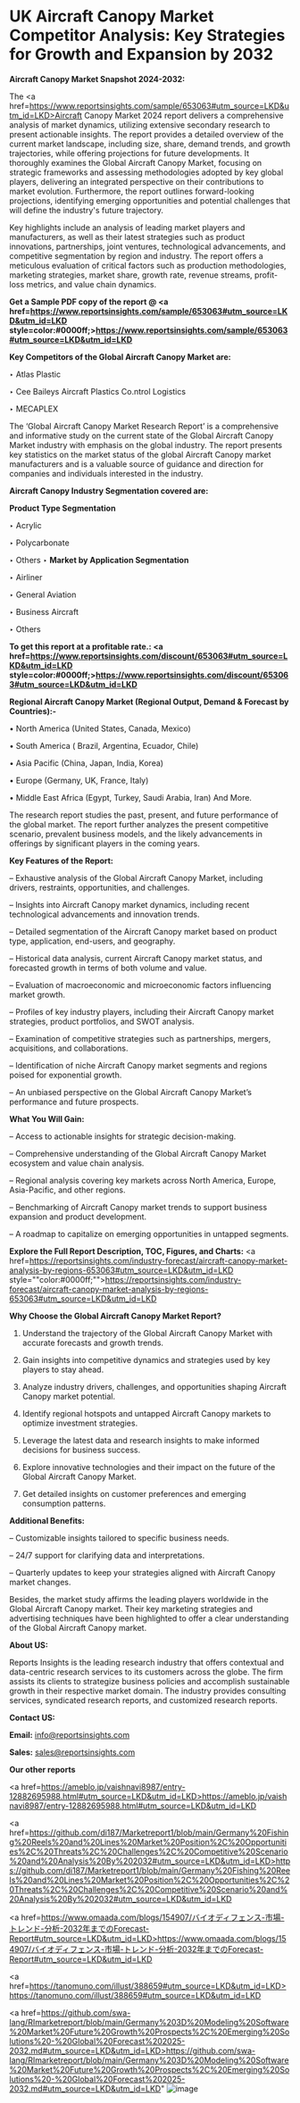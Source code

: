# UK Aircraft Canopy Market Competitor Analysis: Key Strategies for Growth and Expansion by 2032

<strong>Aircraft Canopy Market Snapshot 2024-2032:</strong>

The <a href=https://www.reportsinsights.com/sample/653063#utm_source=LKD&utm_id=LKD>Aircraft Canopy Market 2024 report</a> delivers a comprehensive analysis of market dynamics, utilizing extensive secondary research to present actionable insights. The report provides a detailed overview of the current market landscape, including size, share, demand trends, and growth trajectories, while offering projections for future developments. It thoroughly examines the Global Aircraft Canopy Market, focusing on strategic frameworks and assessing methodologies adopted by key global players, delivering an integrated perspective on their contributions to market evolution. Furthermore, the report outlines forward-looking projections, identifying emerging opportunities and potential challenges that will define the industry's future trajectory.

Key highlights include an analysis of leading market players and manufacturers, as well as their latest strategies such as product innovations, partnerships, joint ventures, technological advancements, and competitive segmentation by region and industry. The report offers a meticulous evaluation of critical factors such as production methodologies, marketing strategies, market share, growth rate, revenue streams, profit-loss metrics, and value chain dynamics.

<strong>Get a Sample PDF copy of the report @ <a href=https://www.reportsinsights.com/sample/653063#utm_source=LKD&utm_id=LKD style=color:#0000ff;>https://www.reportsinsights.com/sample/653063#utm_source=LKD&utm_id=LKD</a></strong>

<strong>Key Competitors of the Global Aircraft Canopy Market are:</strong>

‣ Atlas Plastic

‣ Cee Baileys Aircraft Plastics
 Co.ntrol Logistics

‣ MECAPLEX

The ‘Global Aircraft Canopy Market Research Report’ is a comprehensive and informative study on the current state of the Global Aircraft Canopy Market industry with emphasis on the global industry. The report presents key statistics on the market status of the global Aircraft Canopy market manufacturers and is a valuable source of guidance and direction for companies and individuals interested in the industry.

<strong>Aircraft Canopy Industry Segmentation covered are:</strong>

<strong>Product Type Segmentation</strong>

‣ Acrylic

‣ Polycarbonate

‣ Others
‣ 
<strong>Market by Application Segmentation</strong>

‣ Airliner

‣ General Aviation

‣ Business Aircraft

‣ Others

<strong>To get this report at a profitable rate.: <a href=https://www.reportsinsights.com/discount/653063#utm_source=LKD&utm_id=LKD style=color:#0000ff;>https://www.reportsinsights.com/discount/653063#utm_source=LKD&utm_id=LKD</a></strong>

<strong>Regional Aircraft Canopy Market (Regional Output, Demand &amp; Forecast by Countries):-</strong>

• North America (United States, Canada, Mexico)

• South America ( Brazil, Argentina, Ecuador, Chile)

• Asia Pacific (China, Japan, India, Korea)

• Europe (Germany, UK, France, Italy)

• Middle East Africa (Egypt, Turkey, Saudi Arabia, Iran) And More.

The research report studies the past, present, and future performance of the global market. The report further analyzes the present competitive scenario, prevalent business models, and the likely advancements in offerings by significant players in the coming years.

<strong>Key Features of the Report:</strong>

– Exhaustive analysis of the Global Aircraft Canopy Market, including drivers, restraints, opportunities, and challenges.

– Insights into Aircraft Canopy market dynamics, including recent technological advancements and innovation trends.

– Detailed segmentation of the Aircraft Canopy market based on product type, application, end-users, and geography.

– Historical data analysis, current Aircraft Canopy market status, and forecasted growth in terms of both volume and value.

– Evaluation of macroeconomic and microeconomic factors influencing market growth.

– Profiles of key industry players, including their Aircraft Canopy market strategies, product portfolios, and SWOT analysis.

– Examination of competitive strategies such as partnerships, mergers, acquisitions, and collaborations.

– Identification of niche Aircraft Canopy market segments and regions poised for exponential growth.

– An unbiased perspective on the Global Aircraft Canopy Market’s performance and future prospects.

<strong>What You Will Gain:</strong>

– Access to actionable insights for strategic decision-making.

– Comprehensive understanding of the Global Aircraft Canopy Market ecosystem and value chain analysis.

– Regional analysis covering key markets across North America, Europe, Asia-Pacific, and other regions.

– Benchmarking of Aircraft Canopy market trends to support business expansion and product development.

– A roadmap to capitalize on emerging opportunities in untapped segments.

<strong>Explore the Full Report Description, TOC, Figures, and Charts:</strong>
<a href=https://reportsinsights.com/industry-forecast/aircraft-canopy-market-analysis-by-regions-653063#utm_source=LKD&utm_id=LKD style=""color:#0000ff;"">https://reportsinsights.com/industry-forecast/aircraft-canopy-market-analysis-by-regions-653063#utm_source=LKD&utm_id=LKD</a>

<strong>Why Choose the Global Aircraft Canopy Market Report?</strong>

1. Understand the trajectory of the Global Aircraft Canopy Market with accurate forecasts and growth trends.

2. Gain insights into competitive dynamics and strategies used by key players to stay ahead.

3. Analyze industry drivers, challenges, and opportunities shaping Aircraft Canopy market potential.

4. Identify regional hotspots and untapped Aircraft Canopy markets to optimize investment strategies.

5. Leverage the latest data and research insights to make informed decisions for business success.

6. Explore innovative technologies and their impact on the future of the Global Aircraft Canopy Market.

7. Get detailed insights on customer preferences and emerging consumption patterns.

<strong>Additional Benefits:</strong>

– Customizable insights tailored to specific business needs.

– 24/7 support for clarifying data and interpretations.

– Quarterly updates to keep your strategies aligned with Aircraft Canopy market changes.

Besides, the market study affirms the leading players worldwide in the Global Aircraft Canopy market. Their key marketing strategies and advertising techniques have been highlighted to offer a clear understanding of the Global Aircraft Canopy market.

<strong><strong>About US</strong>:</strong>

Reports Insights is the leading research industry that offers contextual and data-centric research services to its customers across the globe. The firm assists its clients to strategize business policies and accomplish sustainable growth in their respective market domain. The industry provides consulting services, syndicated research reports, and customized research reports.

<strong>Contact US:</strong>

<p class=><b>Email:</b> <a href=mailto:info@reportsinsights.com>info@reportsinsights.com</a></p>
<p class=><b>Sales:</b> <a href=mailto:sales@reportsinsights.com>sales@reportsinsights.com</a></p>

<strong>Our other reports</strong>

<a href=https://ameblo.jp/vaishnavi8987/entry-12882695988.html#utm_source=LKD&utm_id=LKD>https://ameblo.jp/vaishnavi8987/entry-12882695988.html#utm_source=LKD&utm_id=LKD</a>

<a href=https://github.com/di187/Marketreport1/blob/main/Germany%20Fishing%20Reels%20and%20Lines%20Market%20Position%2C%20Opportunities%2C%20Threats%2C%20Challenges%2C%20Competitive%20Scenario%20and%20Analysis%20By%202032#utm_source=LKD&utm_id=LKD>https://github.com/di187/Marketreport1/blob/main/Germany%20Fishing%20Reels%20and%20Lines%20Market%20Position%2C%20Opportunities%2C%20Threats%2C%20Challenges%2C%20Competitive%20Scenario%20and%20Analysis%20By%202032#utm_source=LKD&utm_id=LKD</a>

<a href=https://www.omaada.com/blogs/154907/バイオディフェンス-市場-トレンド-分析-2032年までのForecast-Report#utm_source=LKD&utm_id=LKD>https://www.omaada.com/blogs/154907/バイオディフェンス-市場-トレンド-分析-2032年までのForecast-Report#utm_source=LKD&utm_id=LKD</a>

<a href=https://tanomuno.com/illust/388659#utm_source=LKD&utm_id=LKD>https://tanomuno.com/illust/388659#utm_source=LKD&utm_id=LKD</a>

<a href=https://github.com/swa-lang/RImarketreport/blob/main/Germany%203D%20Modeling%20Software%20Market%20Future%20Growth%20Prospects%2C%20Emerging%20Solutions%20-%20Global%20Forecast%202025-2032.md#utm_source=LKD&utm_id=LKD>https://github.com/swa-lang/RImarketreport/blob/main/Germany%203D%20Modeling%20Software%20Market%20Future%20Growth%20Prospects%2C%20Emerging%20Solutions%20-%20Global%20Forecast%202025-2032.md#utm_source=LKD&utm_id=LKD</a>"
![image](https://github.com/user-attachments/assets/4a8093d4-fb0a-4b8d-8b1a-667ecc82f819)
